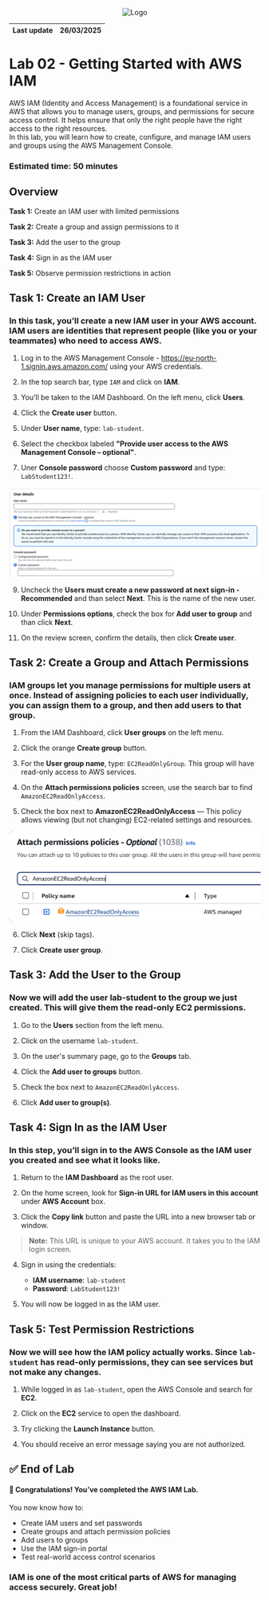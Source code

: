 <p align="center">
  <img src="https://upload.wikimedia.org/wikipedia/commons/8/89/John_bryce_logo.jpg" alt="Logo" width="259" height="107">
</p>  

| Last update | 26/03/2025  |
|-------------|-------------|

# Lab 02 - Getting Started with AWS IAM  
AWS IAM (Identity and Access Management) is a foundational service in AWS that allows you to manage users, groups, and permissions for secure access control.
It helps ensure that only the right people have the right access to the right resources.     
In this lab, you will learn how to create, configure, and manage IAM users and groups using the AWS Management Console.
###  Estimated time: 50 minutes
## Overview
**Task 1:** Create an IAM user with limited permissions
  
**Task 2:** Create a group and assign permissions to it
  
**Task 3:** Add the user to the group
 
**Task 4:** Sign in as the IAM user 
 
**Task 5:** Observe permission restrictions in action  

## Task 1: Create an IAM User

### In this task, you’ll create a new IAM user in your AWS account. IAM users are identities that represent people (like you or your teammates) who need to access AWS.

1. Log in to the AWS Management Console - https://eu-north-1.signin.aws.amazon.com/ using your AWS credentials.

3. In the top search bar, type `IAM` and click on **IAM**.

4. You’ll be taken to the IAM Dashboard. On the left menu, click **Users**.

5. Click the **Create user** button.

6. Under **User name**, type: `lab-student`.

7. Select the checkbox labeled **"Provide user access to the AWS Management Console – optional"**.

8. Uner **Console password** choose **Custom password** and type: `LabStudent123!`.

![My Image](media/Lab02/01.png)

9. Uncheck the **Users must create a new password at next sign-in - Recommended** and than select **Next**. This is the name of the new user.

10. Under **Permissions options**, check the box for **Add user to group** and than click **Next**.

12. On the review screen, confirm the details, then click **Create user**.

## Task 2: Create a Group and Attach Permissions  

### IAM groups let you manage permissions for multiple users at once. Instead of assigning policies to each user individually, you can assign them to a group, and then add users to that group.

1. From the IAM Dashboard, click **User groups** on the left menu.

2. Click the orange **Create group** button.

3. For the **User group name**, type: `EC2ReadOnlyGroup`. This group will have read-only access to AWS services.

4. On the **Attach permissions policies** screen, use the search bar to find `AmazonEC2ReadOnlyAccess`.

5. Check the box next to **AmazonEC2ReadOnlyAccess** — This policy allows viewing (but not changing) EC2-related settings and resources.

![My Image](media/Lab02/02.png)

6. Click **Next** (skip tags).

7. Click **Create user group**.

## Task 3: Add the User to the Group  

### Now we will add the user lab-student to the group we just created. This will give them the read-only EC2 permissions.  

1. Go to the **Users** section from the left menu.

2. Click on the username `lab-student`.

3. On the user's summary page, go to the **Groups** tab.

4. Click the **Add user to groups** button.

5. Check the box next to `AmazonEC2ReadOnlyAccess`.

6. Click **Add user to group(s)**.

## Task 4: Sign In as the IAM User

### In this step, you’ll sign in to the AWS Console as the IAM user you created and see what it looks like.

1. Return to the **IAM Dashboard** as the root user.

2. On the home screen, look for **Sign-in URL for IAM users in this account** under **AWS Account** box.

3. Click the **Copy link** button and paste the URL into a new browser tab or window.

>**Note:** This URL is unique to your AWS account. It takes you to the IAM login screen.

4. Sign in using the credentials:
   - **IAM username**: `lab-student`
   - **Password**: `LabStudent123!`

5. You will now be logged in as the IAM user.

## Task 5: Test Permission Restrictions

### Now we will see how the IAM policy actually works. Since `lab-student` has **read-only** permissions, they can see services but **not make any changes**.

1. While logged in as `lab-student`, open the AWS Console and search for **EC2**.

2. Click on the **EC2** service to open the dashboard.

3. Try clicking the **Launch Instance** button.

4. You should receive an error message saying you are not authorized.

## ✅ End of Lab

#### 🎉 Congratulations! You’ve completed the AWS IAM Lab.

You now know how to:
- Create IAM users and set passwords
- Create groups and attach permission policies
- Add users to groups
- Use the IAM sign-in portal
- Test real-world access control scenarios

### IAM is one of the most critical parts of AWS for managing access securely. Great job!
